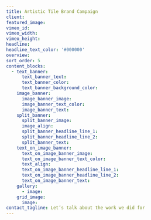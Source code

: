 ```yaml
---
title: Artistic Tile Brand Campaign
client:
featured_image:
vimeo_id:
vimeo_width:
vimeo_height:
headline:
headline_text_color: '#000000'
overview:
sort_order: 5
content_blocks:
  - text_banner:
      text_banner_text:
      text_banner_color:
      text_banner_background_color:
    image_banner:
      image_banner_image:
      image_banner_text_color:
      image_banner_text:
    split_banner:
      split_banner_image:
      image_align:
      split_banner_headline_line_1:
      split_banner_headline_line_2:
      split_banner_text:
    text_on_image_banner:
      text_on_image_banner_image:
      text_on_image_banner_text_color:
      text_align:
      text_on_image_banner_headline_line_1:
      text_on_image_banner_headline_line_2:
      text_on_image_banner_text:
    gallery:
      - image:
    grid_image:
      image:
contact_tagline: Let’s talk about the work we did for
---
```

